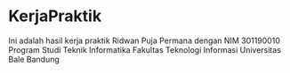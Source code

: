 # KerjaPraktik
Ini adalah hasil kerja praktik Ridwan Puja Permana dengan NIM 301190010 Program Studi Teknik Informatika Fakultas Teknologi Informasi Universitas Bale Bandung

